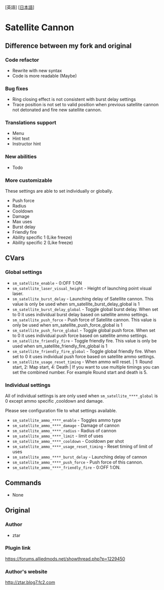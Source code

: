 [英語] [[日本語](/README_JA.md)]

# Satellite Cannon

## Difference between my fork and original

### Code refactor

- Rewrite with new syntax
- Code is more readable (Maybe)

### Bug fixes

- Ring closing effect is not consistent with burst delay settings
- Trace position is not set to valid position when previous satellite cannon not detonated and fire new satellite cannon.

### Translations support

- Menu
- Hint text
- Instructor hint

### New abilities

- Todo

### More customizable

These settings are able to set individually or globally.

- Push force
- Radius
- Cooldown
- Damage
- Max uses
- Burst delay
- Friendly fire
- Ability specific 1 (Like freeze)
- Ability specific 2 (Like freeze)

## CVars

### Global settings

- `sm_satellite_enable` - 0:OFF 1:ON
- `sm_satellite_laser_visual_height` - Height of launching point visual laser.
- `sm_satellite_burst_delay` - Launching delay of Satellite cannon. This value is only be used when sm_satellite_burst_delay_global is 1
- `sm_satellite_burst_delay_global` - Toggle global burst delay. When set to 0 it uses individual burst delay based on satellite ammo settings.
- `sm_satellite_push_force` - Push force of Satellite cannon. This value is only be used when sm_satellite_push_force_global is 1
- `sm_satellite_push_force_global` - Toggle global push force. When set to 0 it uses individual push force based on satellite ammo settings.
- `sm_satellite_friendly_fire` - Toggle friendly fire. This value is only be used when sm_satellite_friendly_fire_global is 1
- `sm_satellite_friendly_fire_global` - Toggle global friendly fire. When set to 0 it uses individual push force based on satellite ammo settings.
- `sm_satellite_usage_reset_timing` - When ammo will reset. | 1: Round start, 2: Map start, 4: Death | If you want to use multiple timings you can set the combined number. For example Round start and death is 5.

### Individual settings

All of individual settings is are only used when `sm_satellite_****_global` is 0 except ammo specific ,cooldown and damage.

Please see configuration file to what settings available.

- `sm_satellite_ammo_****_enable` - Toggles ammo type
- `sm_satellite_ammo_****_damage` - Damage of cannon
- `sm_satellite_ammo_****_radius` - Radius of cannon
- `sm_satellite_ammo_****_limit` - limit of uses
- `sm_satellite_ammo_****_cooldown` - Cooldown per shot
- `sm_satellite_ammo_****_usage_reset_timing` - Reset timing of limit of uses
- `sm_satellite_ammo_****_burst_delay` - Launching delay of cannon
- `sm_satellite_ammo_****_push_force` - Push force of this cannon.
- `sm_satellite_ammo_****_friendly_fire` - 0:OFF 1:ON.

## Commands

- None

## Original

### Author
- ztar

### Plugin link

https://forums.alliedmods.net/showthread.php?p=1229450


### Author's website

http://ztar.blog7.fc2.com